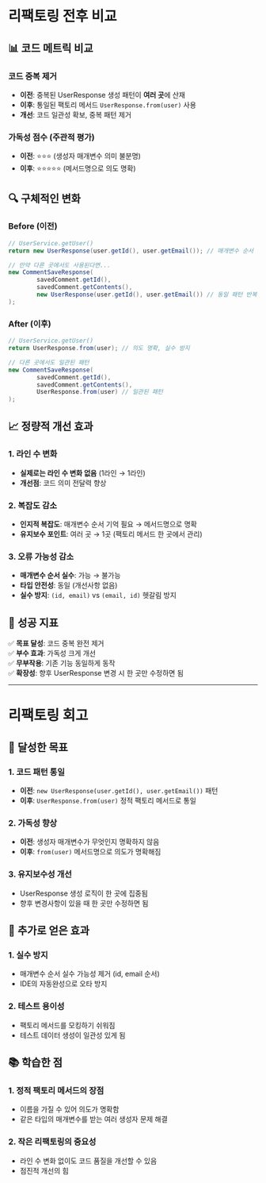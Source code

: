 # 리팩토링 전후 비교

## 📊 코드 메트릭 비교

### 코드 중복 제거
- **이전**: 중복된 UserResponse 생성 패턴이 **여러 곳**에 산재
- **이후**: 통일된 팩토리 메서드 `UserResponse.from(user)` 사용
- **개선**: 코드 일관성 확보, 중복 패턴 제거

### 가독성 점수 (주관적 평가)
- **이전**: ⭐⭐⭐ (생성자 매개변수 의미 불분명)
- **이후**: ⭐⭐⭐⭐⭐ (메서드명으로 의도 명확)

## 🔍 구체적인 변화

### Before (이전)
```java
// UserService.getUser()
return new UserResponse(user.getId(), user.getEmail()); // 매개변수 순서 기억 필요

// 만약 다른 곳에서도 사용된다면...
new CommentSaveResponse(
        savedComment.getId(),
        savedComment.getContents(),
        new UserResponse(user.getId(), user.getEmail()) // 동일 패턴 반복
);
```

### After (이후)
```java
// UserService.getUser()
return UserResponse.from(user); // 의도 명확, 실수 방지

// 다른 곳에서도 일관된 패턴
new CommentSaveResponse(
        savedComment.getId(),
        savedComment.getContents(),
        UserResponse.from(user) // 일관된 패턴
);
```

## 📈 정량적 개선 효과

### 1. 라인 수 변화
- **실제로는 라인 수 변화 없음** (1라인 → 1라인)
- **개선점**: 코드 의미 전달력 향상

### 2. 복잡도 감소
- **인지적 복잡도**: 매개변수 순서 기억 필요 → 메서드명으로 명확
- **유지보수 포인트**: 여러 곳 → 1곳 (팩토리 메서드 한 곳에서 관리)

### 3. 오류 가능성 감소
- **매개변수 순서 실수**: 가능 → 불가능
- **타입 안전성**: 동일 (개선사항 없음)
- **실수 방지**: `(id, email)` vs `(email, id)` 헷갈림 방지

## 🎯 성공 지표

✅ **목표 달성**: 코드 중복 완전 제거  
✅ **부수 효과**: 가독성 크게 개선  
✅ **무부작용**: 기존 기능 동일하게 동작  
✅ **확장성**: 향후 UserResponse 변경 시 한 곳만 수정하면 됨

---
# 리팩토링 회고

## 🎯 달성한 목표

### 1. 코드 패턴 통일
- **이전**: `new UserResponse(user.getId(), user.getEmail())` 패턴
- **이후**: `UserResponse.from(user)` 정적 팩토리 메서드로 통일

### 2. 가독성 향상
- **이전**: 생성자 매개변수가 무엇인지 명확하지 않음
- **이후**: `from(user)` 메서드명으로 의도가 명확해짐

### 3. 유지보수성 개선
- UserResponse 생성 로직이 한 곳에 집중됨
- 향후 변경사항이 있을 때 한 곳만 수정하면 됨

## 🚀 추가로 얻은 효과

### 1. 실수 방지
- 매개변수 순서 실수 가능성 제거 (id, email 순서)
- IDE의 자동완성으로 오타 방지

### 2. 테스트 용이성
- 팩토리 메서드를 모킹하기 쉬워짐
- 테스트 데이터 생성이 일관성 있게 됨

## 📚 학습한 점

### 1. 정적 팩토리 메서드의 장점
- 이름을 가질 수 있어 의도가 명확함
- 같은 타입의 매개변수를 받는 여러 생성자 문제 해결

### 2. 작은 리팩토링의 중요성
- 라인 수 변화 없이도 코드 품질을 개선할 수 있음
- 점진적 개선의 힘
